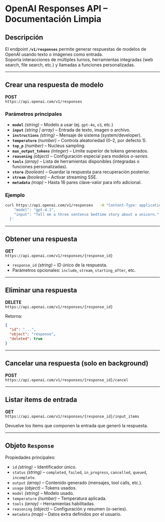 # OpenAI Responses API – Documentación Limpia

## Descripción
El endpoint **`/v1/responses`** permite generar respuestas de modelos de OpenAI usando texto o imágenes como entrada.  
Soporta interacciones de múltiples turnos, herramientas integradas (web search, file search, etc.) y llamadas a funciones personalizadas.

---

## Crear una respuesta de modelo

**POST**  
`https://api.openai.com/v1/responses`

### Parámetros principales

- **`model`** *(string)* – Modelo a usar (ej. `gpt-4o`, `o3`, etc.)
- **`input`** *(string | array)* – Entrada de texto, imagen o archivo.
- **`instructions`** *(string)* – Mensaje de sistema (system/developer).
- **`temperature`** *(number)* – Controla aleatoriedad (0–2, por defecto 1).
- **`top_p`** *(number)* – Nucleus sampling.
- **`max_output_tokens`** *(integer)* – Límite superior de tokens generados.
- **`reasoning`** *(object)* – Configuración especial para modelos *o-series*.
- **`tools`** *(array)* – Lista de herramientas disponibles (integradas o funciones personalizadas).
- **`store`** *(boolean)* – Guardar la respuesta para recuperación posterior.
- **`stream`** *(boolean)* – Activar streaming SSE.
- **`metadata`** *(map)* – Hasta 16 pares clave-valor para info adicional.

### Ejemplo
```bash
curl https://api.openai.com/v1/responses   -H "Content-Type: application/json"   -H "Authorization: Bearer $OPENAI_API_KEY"   -d '{
    "model": "gpt-4.1",
    "input": "Tell me a three sentence bedtime story about a unicorn."
  }'
```

---

## Obtener una respuesta

**GET**  
`https://api.openai.com/v1/responses/{response_id}`

- `response_id` *(string)* – ID único de la respuesta.
- Parámetros opcionales: `include`, `stream`, `starting_after`, etc.

---

## Eliminar una respuesta

**DELETE**  
`https://api.openai.com/v1/responses/{response_id}`

Retorna:
```json
{
  "id": "...",
  "object": "response",
  "deleted": true
}
```

---

## Cancelar una respuesta (solo en background)

**POST**  
`https://api.openai.com/v1/responses/{response_id}/cancel`

---

## Listar ítems de entrada

**GET**  
`https://api.openai.com/v1/responses/{response_id}/input_items`

Devuelve los ítems que componen la entrada que generó la respuesta.

---

## Objeto `Response`

Propiedades principales:

- `id` *(string)* – Identificador único.
- `status` *(string)* – `completed`, `failed`, `in_progress`, `cancelled`, `queued`, `incomplete`.
- `output` *(array)* – Contenido generado (mensajes, tool calls, etc.).
- `usage` *(object)* – Tokens usados.
- `model` *(string)* – Modelo usado.
- `temperature` *(number)* – Temperatura aplicada.
- `tools` *(array)* – Herramientas habilitadas.
- `reasoning` *(object)* – Configuración y resumen (o-series).
- `metadata` *(map)* – Datos extra definidos por el usuario.
